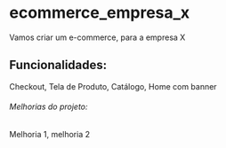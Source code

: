 # ecommerce_empresa_x

Vamos criar um e-commerce, para a empresa X

## Funcionalidades:

Checkout, Tela de Produto, Catálogo, Home com banner

###### Melhorias do projeto:

Melhoria 1, melhoria 2